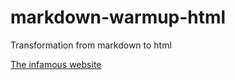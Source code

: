 # markdown-warmup-html

Transformation from markdown to html

[The infamous website](https://aronddadi.github.io/markdown-warmup-html/)
